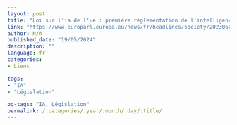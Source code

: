 ```yaml
---
layout: post
title: "Loi sur l'ia de l'ue : première réglementation de l'intelligence artificielle"
link: "https://www.europarl.europa.eu/news/fr/headlines/society/20230601STO93804/loi-sur-l-ia-de-l-ue-premiere-reglementation-de-l-intelligence-artificielle"
author: N/A
published_date: "19/05/2024"
description: ""
language: fr
categories:
- Liens

tags:
- "IA"
- "Législation"

og-tags: "IA, Législation"
permalink: /:categories/:year/:month/:day/:title/
---
```

